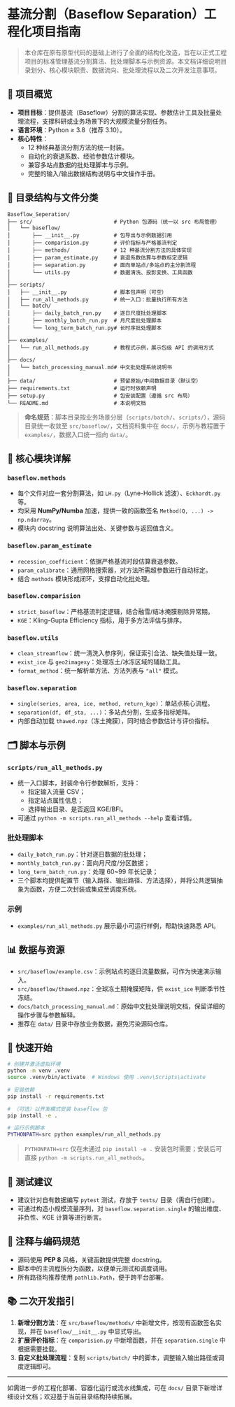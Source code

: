 # 基流分割（Baseflow Separation）工程化项目指南

> 本仓库在原有原型代码的基础上进行了全面的结构化改造，旨在以正式工程项目的标准管理基流分割算法、批处理脚本与示例资源。本文档详细说明目录划分、核心模块职责、数据流向、批处理流程以及二次开发注意事项。

## 🔧 项目概览

- **项目目标**：提供基流（Baseflow）分割的算法实现、参数估计工具及批量处理流程，支撑科研或业务场景下的大规模流量分割任务。
- **语言环境**：Python ≥ 3.8（推荐 3.10）。
- **核心特性**：
  - 12 种经典基流分割方法的统一封装。
  - 自动化的衰退系数、经验参数估计模块。
  - 兼容多站点数据的批处理脚本与示例。
  - 完整的输入/输出数据结构说明与中文操作手册。

## 📁 目录结构与文件分类

```
Baseflow_Seperation/
├── src/                          # Python 包源码（统一以 src 布局管理）
│   └── baseflow/
│       ├── __init__.py           # 包导出与示例数据引用
│       ├── comparision.py        # 评价指标与严格基流判定
│       ├── methods/              # 12 种基流分割方法的具体实现
│       ├── param_estimate.py     # 衰退系数估算与参数标定逻辑
│       ├── separation.py         # 面向单站点/多站点的主分割流程
│       └── utils.py              # 数据清洗、投影变换、工具函数
│
├── scripts/
│   ├── __init__.py               # 脚本包声明（可空）
│   ├── run_all_methods.py        # 统一入口：批量执行所有方法
│   └── batch/
│       ├── daily_batch_run.py    # 逐日尺度批处理脚本
│       ├── monthly_batch_run.py  # 月尺度批处理脚本
│       └── long_term_batch_run.py# 长时序批处理脚本
│
├── examples/
│   └── run_all_methods.py        # 教程式示例，展示包级 API 的调用方式
│
├── docs/
│   └── batch_processing_manual.md# 中文批处理系统说明书
│
├── data/                         # 预留原始/中间数据目录（默认空）
├── requirements.txt              # 运行时依赖声明
├── setup.py                      # 包安装配置（遵循 src 布局）
└── README.md                     # 本说明文档
```

> **命名规范**：脚本目录按业务场景分层（`scripts/batch/`、`scripts/`），源码目录统一收敛至 `src/baseflow/`，文档资料集中在 `docs/`，示例与教程置于 `examples/`，数据入口统一指向 `data/`。

## 🧠 核心模块详解

### `baseflow.methods`
- 每个文件对应一套分割算法，如 `LH.py`（Lyne-Hollick 滤波）、`Eckhardt.py` 等。
- 均采用 **NumPy/Numba** 加速，提供一致的函数签名 `Method(Q, ...) -> np.ndarray`。
- 模块内 docstring 说明算法出处、关键参数与返回值含义。

### `baseflow.param_estimate`
- `recession_coefficient`：依据严格基流时段估算衰退参数。
- `param_calibrate`：通用网格搜索器，对方法所需超参数进行自动标定。
- 结合 `methods` 模块形成闭环，支撑自动化批处理。

### `baseflow.comparision`
- `strict_baseflow`：严格基流判定逻辑，结合融雪/结冰掩膜剔除异常期。
- `KGE`：Kling-Gupta Efficiency 指标，用于多方法评估与排序。

### `baseflow.utils`
- `clean_streamflow`：统一清洗入参序列，保证索引合法、缺失值处理一致。
- `exist_ice` 与 `geo2imagexy`：处理冻土/冰冻区域的辅助工具。
- `format_method`：统一解析单方法、方法列表与 `"all"` 模式。

### `baseflow.separation`
- `single(series, area, ice, method, return_kge)`：单站点核心流程。
- `separation(df, df_sta, ...)`：多站点分割，生成多指标矩阵。
- 内部自动加载 `thawed.npz`（冻土掩膜），同时结合参数估计与评价指标。

## 🗂️ 脚本与示例

### `scripts/run_all_methods.py`
- 统一入口脚本，封装命令行参数解析，支持：
  - 指定输入流量 CSV；
  - 指定站点属性信息；
  - 选择输出目录、是否返回 KGE/BFI。
- 可通过 `python -m scripts.run_all_methods --help` 查看详情。

### 批处理脚本
- `daily_batch_run.py`：针对逐日数据的批处理；
- `monthly_batch_run.py`：面向月尺度/分区数据；
- `long_term_batch_run.py`：处理 60~99 年长记录；
- 三个脚本均提供配置节（输入路径、输出路径、方法选择），并将公共逻辑抽象为函数，方便二次封装或集成至调度系统。

### 示例
- `examples/run_all_methods.py` 展示最小可运行样例，帮助快速熟悉 API。

## 📊 数据与资源

- `src/baseflow/example.csv`：示例站点的逐日流量数据，可作为快速演示输入。
- `src/baseflow/thawed.npz`：全球冻土期掩膜矩阵，供 `exist_ice` 判断季节性冻结。
- `docs/batch_processing_manual.md`：原始中文批处理说明文档，保留详细的操作步骤与参数解释。
- 推荐在 `data/` 目录中存放业务数据，避免污染源码仓库。

## 🚀 快速开始

```bash
# 创建并激活虚拟环境
python -m venv .venv
source .venv/bin/activate  # Windows 使用 .venv\Scripts\activate

# 安装依赖
pip install -r requirements.txt

# （可选）以开发模式安装 baseflow 包
pip install -e .

# 运行示例脚本
PYTHONPATH=src python examples/run_all_methods.py
```

> `PYTHONPATH=src` 仅在未通过 `pip install -e .` 安装包时需要；安装后可直接 `python -m scripts.run_all_methods`。

## 🧪 测试建议

- 建议针对自有数据编写 `pytest` 测试，存放于 `tests/` 目录（需自行创建）。
- 可通过构造小规模流量序列，对 `baseflow.separation.single` 的输出维度、非负性、KGE 计算等进行断言。

## 📝 注释与编码规范

- 源码使用 **PEP 8** 风格，关键函数提供完整 docstring。
- 脚本中的主流程拆分为函数，以便单元测试和调度调用。
- 所有路径均推荐使用 `pathlib.Path`，便于跨平台部署。

## 📚 二次开发指引

1. **新增分割方法**：在 `src/baseflow/methods/` 中新增文件，按现有函数签名实现，并在 `baseflow/__init__.py` 中显式导出。
2. **扩展评价指标**：在 `comparision.py` 中新增函数，并在 `separation.single` 中根据需要挂载。
3. **自定义批处理流程**：复制 `scripts/batch/` 中的脚本，调整输入输出路径或调度逻辑即可。

---

如需进一步的工程化部署、容器化运行或流水线集成，可在 `docs/` 目录下新增详细设计文档；欢迎基于当前目录结构持续拓展。
